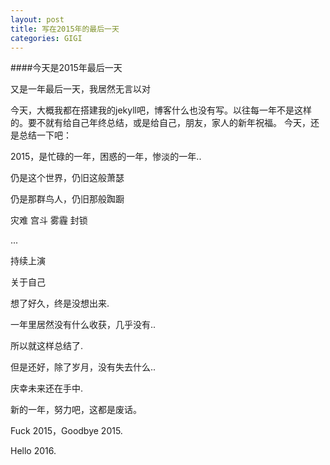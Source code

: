 ```yaml
---
layout: post
title: 写在2015年的最后一天
categories: GIGI
---
```

####今天是2015年最后一天

又是一年最后一天，我居然无言以对

今天，大概我都在搭建我的jekyll吧，博客什么也没有写。以往每一年不是这样的。要不就有给自己年终总结，或是给自己，朋友，家人的新年祝福。
今天，还是总结一下吧：

2015，是忙碌的一年，困惑的一年，惨淡的一年..

仍是这个世界，仍旧这般萧瑟

仍是那群鸟人，仍旧那般踟蹰

灾难
宫斗
雾霾
封锁

...

持续上演

关于自己

想了好久，终是没想出来.

一年里居然没有什么收获，几乎没有..

所以就这样总结了.

但是还好，除了岁月，没有失去什么..

庆幸未来还在手中.

新的一年，努力吧，这都是废话。

Fuck 2015，Goodbye 2015.

Hello 2016.
